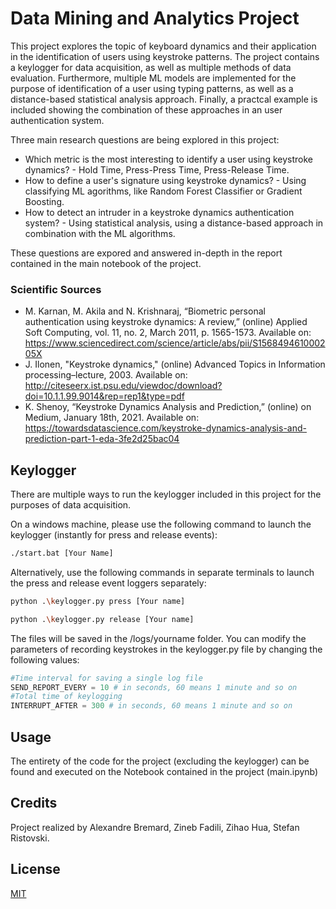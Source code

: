 # Data Mining and Analytics Project

This project explores the topic of keyboard dynamics and their application in the identification of users using keystroke patterns. The project contains a keylogger for data acquisition, as well as multiple methods of data evaluation. Furthermore, multiple ML models are implemented for the purpose of identification of a user using typing patterns, as well as a distance-based statistical analysis approach. Finally, a practcal example is included showing the combination of these approaches in an user authentication system.

Three main research questions are being explored in this project:

- Which metric is the most interesting to identify a user using keystroke dynamics? - Hold Time, Press-Press Time, Press-Release Time.
- How to define a user's signature using keystroke dynamics? - Using classifying ML agorithms, like Random Forest Classifier or Gradient Boosting.
- How to detect an intruder in a keystroke dynamics authentication system? - Using statistical analysis, using a distance-based approach in combination with the ML algorithms.

These questions are expored and answered in-depth in the report contained in the main notebook of the project.

### Scientific Sources

- M. Karnan, M. Akila and N. Krishnaraj, “Biometric personal authentication using keystroke dynamics: A review,” (online) Applied Soft Computing, vol. 11, no. 2, March 2011, p. 1565-1573. Available on: https://www.sciencedirect.com/science/article/abs/pii/S156849461000205X
- J. Ilonen, "Keystroke dynamics," (online) Advanced Topics in Information processing–lecture, 2003. Available on: http://citeseerx.ist.psu.edu/viewdoc/download?doi=10.1.1.99.9014&rep=rep1&type=pdf
- K. Shenoy, “Keystroke Dynamics Analysis and Prediction,” (online) on Medium, January 18th, 2021. Available on: https://towardsdatascience.com/keystroke-dynamics-analysis-and-prediction-part-1-eda-3fe2d25bac04

## Keylogger

There are multiple ways to run the keylogger included in this project for the purposes of data acquisition.

On a windows machine, please use the following command to launch the keylogger (instantly for press and release events):

```bash
./start.bat [Your Name]
```

Alternatively, use the following commands in separate terminals to launch the press and release event loggers separately:

```bash
python .\keylogger.py press [Your name]

python .\keylogger.py release [Your name]
```

The files will be saved in the /logs/yourname folder. You can modify the parameters of recording keystrokes in the keylogger.py file by changing the following values:

```python
#Time interval for saving a single log file
SEND_REPORT_EVERY = 10 # in seconds, 60 means 1 minute and so on
#Total time of keylogging
INTERRUPT_AFTER = 300 # in seconds, 60 means 1 minute and so on
```

## Usage

The entirety of the code for the project (excluding the keylogger) can be found and executed on the Notebook contained in the project (main.ipynb)

## Credits

Project realized by Alexandre Bremard, Zineb Fadili, Zihao Hua, Stefan Ristovski.

## License

[MIT](https://choosealicense.com/licenses/mit/)
